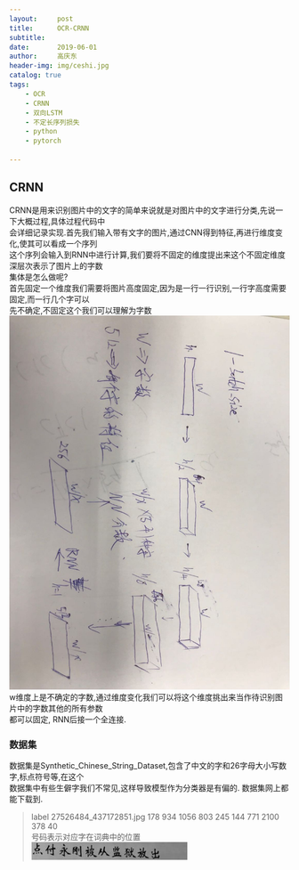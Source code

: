 ```yaml
---
layout:     post
title:      OCR-CRNN
subtitle:   
date:       2019-06-01
author:     高庆东
header-img: img/ceshi.jpg
catalog: true
tags:
    - OCR
    - CRNN
    - 双向LSTM
    - 不定长序列损失
    - python
    - pytorch
    
---
```


## CRNN
CRNN是用来识别图片中的文字的简单来说就是对图片中的文字进行分类,先说一下大概过程,具体过程代码中  
会详细记录实现.首先我们输入带有文字的图片,通过CNN得到特征,再进行维度变化,使其可以看成一个序列  
这个序列会输入到RNN中进行计算,我们要将不固定的维度提出来这个不固定维度深层次表示了图片上的字数  
集体是怎么做呢?  
首先固定一个维度我们需要将图片高度固定,因为是一行一行识别,一行字高度需要固定,而一行几个字可以  
先不确定,不固定这个我们可以理解为字数
![CRNN](/img/CRNN.jpg)
w维度上是不确定的字数,通过维度变化我们可以将这个维度挑出来当作待识别图片中的字数其他的所有参数  
都可以固定, RNN后接一个全连接.
### 数据集
数据集是Synthetic_Chinese_String_Dataset,包含了中文的字和26字母大小写数字,标点符号等,在这个  
数据集中有些生僻字我们不常见,这样导致模型作为分类器是有偏的.
数据集网上都能下载到.  

> label 27526484_437172851.jpg 178 934 1056 803 245 144 771 2100 378 40  
号码表示对应字在词典中的位置
![图片](/img/SCSD.jpg)




